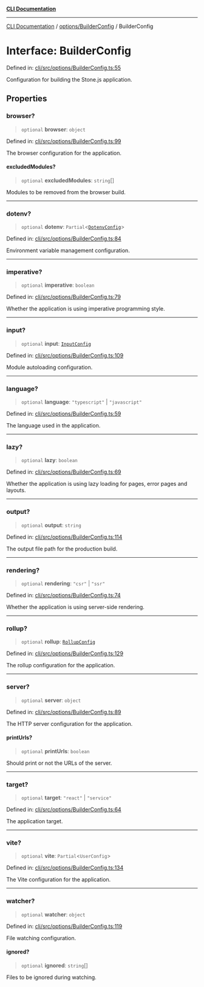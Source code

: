 [**CLI Documentation**](../../../README.md)

***

[CLI Documentation](../../../README.md) / [options/BuilderConfig](../README.md) / BuilderConfig

# Interface: BuilderConfig

Defined in: [cli/src/options/BuilderConfig.ts:55](https://github.com/stonemjs/cli/blob/df49bf1f270a78a61946870e36ae0b10d02482b3/src/options/BuilderConfig.ts#L55)

Configuration for building the Stone.js application.

## Properties

### browser?

> `optional` **browser**: `object`

Defined in: [cli/src/options/BuilderConfig.ts:99](https://github.com/stonemjs/cli/blob/df49bf1f270a78a61946870e36ae0b10d02482b3/src/options/BuilderConfig.ts#L99)

The browser configuration for the application.

#### excludedModules?

> `optional` **excludedModules**: `string`[]

Modules to be removed from the browser build.

***

### dotenv?

> `optional` **dotenv**: `Partial`\<[`DotenvConfig`](../../DotenvConfig/interfaces/DotenvConfig.md)\>

Defined in: [cli/src/options/BuilderConfig.ts:84](https://github.com/stonemjs/cli/blob/df49bf1f270a78a61946870e36ae0b10d02482b3/src/options/BuilderConfig.ts#L84)

Environment variable management configuration.

***

### imperative?

> `optional` **imperative**: `boolean`

Defined in: [cli/src/options/BuilderConfig.ts:79](https://github.com/stonemjs/cli/blob/df49bf1f270a78a61946870e36ae0b10d02482b3/src/options/BuilderConfig.ts#L79)

Whether the application is using imperative programming style.

***

### input?

> `optional` **input**: [`InputConfig`](InputConfig.md)

Defined in: [cli/src/options/BuilderConfig.ts:109](https://github.com/stonemjs/cli/blob/df49bf1f270a78a61946870e36ae0b10d02482b3/src/options/BuilderConfig.ts#L109)

Module autoloading configuration.

***

### language?

> `optional` **language**: `"typescript"` \| `"javascript"`

Defined in: [cli/src/options/BuilderConfig.ts:59](https://github.com/stonemjs/cli/blob/df49bf1f270a78a61946870e36ae0b10d02482b3/src/options/BuilderConfig.ts#L59)

The language used in the application.

***

### lazy?

> `optional` **lazy**: `boolean`

Defined in: [cli/src/options/BuilderConfig.ts:69](https://github.com/stonemjs/cli/blob/df49bf1f270a78a61946870e36ae0b10d02482b3/src/options/BuilderConfig.ts#L69)

Whether the application is using lazy loading for pages, error pages and layouts.

***

### output?

> `optional` **output**: `string`

Defined in: [cli/src/options/BuilderConfig.ts:114](https://github.com/stonemjs/cli/blob/df49bf1f270a78a61946870e36ae0b10d02482b3/src/options/BuilderConfig.ts#L114)

The output file path for the production build.

***

### rendering?

> `optional` **rendering**: `"csr"` \| `"ssr"`

Defined in: [cli/src/options/BuilderConfig.ts:74](https://github.com/stonemjs/cli/blob/df49bf1f270a78a61946870e36ae0b10d02482b3/src/options/BuilderConfig.ts#L74)

Whether the application is using server-side rendering.

***

### rollup?

> `optional` **rollup**: [`RollupConfig`](RollupConfig.md)

Defined in: [cli/src/options/BuilderConfig.ts:129](https://github.com/stonemjs/cli/blob/df49bf1f270a78a61946870e36ae0b10d02482b3/src/options/BuilderConfig.ts#L129)

The rollup configuration for the application.

***

### server?

> `optional` **server**: `object`

Defined in: [cli/src/options/BuilderConfig.ts:89](https://github.com/stonemjs/cli/blob/df49bf1f270a78a61946870e36ae0b10d02482b3/src/options/BuilderConfig.ts#L89)

The HTTP server configuration for the application.

#### printUrls?

> `optional` **printUrls**: `boolean`

Should print or not the URLs of the server.

***

### target?

> `optional` **target**: `"react"` \| `"service"`

Defined in: [cli/src/options/BuilderConfig.ts:64](https://github.com/stonemjs/cli/blob/df49bf1f270a78a61946870e36ae0b10d02482b3/src/options/BuilderConfig.ts#L64)

The application target.

***

### vite?

> `optional` **vite**: `Partial`\<`UserConfig`\>

Defined in: [cli/src/options/BuilderConfig.ts:134](https://github.com/stonemjs/cli/blob/df49bf1f270a78a61946870e36ae0b10d02482b3/src/options/BuilderConfig.ts#L134)

The Vite configuration for the application.

***

### watcher?

> `optional` **watcher**: `object`

Defined in: [cli/src/options/BuilderConfig.ts:119](https://github.com/stonemjs/cli/blob/df49bf1f270a78a61946870e36ae0b10d02482b3/src/options/BuilderConfig.ts#L119)

File watching configuration.

#### ignored?

> `optional` **ignored**: `string`[]

Files to be ignored during watching.
